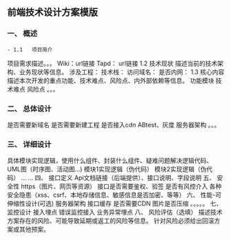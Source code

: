 ## 前端技术设计方案模版

### 一、 概述
    - 1.1   项目简介
项目需求描述。。。
Wiki：url链接
Tapd： url链接
1.2   技术现状
描述当前的技术架构、业务现状等信息。
涉及工程：
技术栈：
访问域名：
是否内网：
1.3   核心内容
描述本次开发的重点功能、技术难点、风险点、内外部依赖等信息。
功能模块
技术难点
风险点
。。。
### 二、 总体设计
是否需要新域名
是否需要新建工程
是否接入cdn
ABtest、灰度
服务器架构
。。。
### 三、 详细设计
具体模块实现逻辑，使用什么组件、封装什么组件、疑难问题解决逻辑代码、UML图（时序图、活动图...)
模块1实现逻辑（伪代码）
模块2实现逻辑（伪代码）
… …
四、 接口定义
Api文档链接（后端提供）、接口说明、字段说明
五、 安全性
https（图片、网页等资源）
接口是否需要鉴权、验签
是否有风控介入
各种安全隐患（xss、csrf、本地存储信息、敏感信息是否加密、等等）
六、 性能-可伸缩性设计(可选)
服务器架构
接口缓存
是否需要CDN
图片是否压缩
。。。。。
七、 监控设计
接入埋点
错误监控接入
业务异常埋点
八、 风险评估（选填）
描述技术方案存在的风险、可能导致延期或返工的风险等信息。
针对风险必须给出回滚方案或其他预案。
